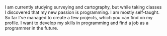 I am currently studying surveying and cartography, but while taking classes 
I discovered that my new passion is programming. 
I am mostly self-taught. So far I've managed to create a few projects, 
which you can find on my profile.
I want to develop my skills in programming and find a job as a programmer in the future.

<!---
Matitzo/Matitzo is a ✨ special ✨ repository because its `README.md` (this file) appears on your GitHub profile.
You can click the Preview link to take a look at your changes.
--->

